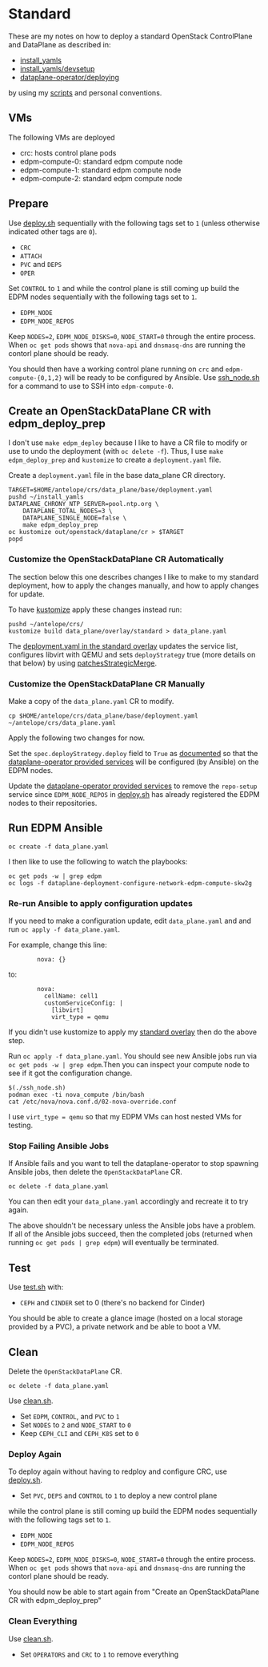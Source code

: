 # Standard

These are my notes on how to deploy a standard OpenStack ControlPlane
and DataPlane as described in:

- [install_yamls](https://github.com/openstack-k8s-operators/install_yamls/tree/main#deploy-dev-env-using-crc-edpm-nodes-with-isolated-networks)
- [install_yamls/devsetup](https://github.com/openstack-k8s-operators/install_yamls/tree/main/devsetup)
- [dataplane-operator/deploying](https://openstack-k8s-operators.github.io/dataplane-operator/deploying/)

by using my [scripts](../scripts) and personal conventions.

## VMs

The following VMs are deployed

- crc: hosts control plane pods
- edpm-compute-0: standard edpm compute node
- edpm-compute-1: standard edpm compute node
- edpm-compute-2: standard edpm compute node

## Prepare

Use [deploy.sh](../scripts/deploy.sh) sequentially with the following
tags set to `1` (unless otherwise indicated other tags are `0`).

- `CRC`
- `ATTACH`
- `PVC` and `DEPS`
- `OPER`

Set `CONTROL` to `1` and while the control plane is still coming up
build the EDPM nodes sequentially with the following tags set to `1`.

- `EDPM_NODE`
- `EDPM_NODE_REPOS`

Keep `NODES=2`, `EDPM_NODE_DISKS=0`, `NODE_START=0` through the entire
process. When `oc get pods` shows that `nova-api` and `dnsmasq-dns`
are running the contorl plane should be ready.

You should then have a working control plane running on `crc`
and `edpm-compute-{0,1,2}` will be ready to be configured by Ansible.
Use [ssh_node.sh](../scripts/ssh_node.sh) for a command to use
to SSH into `edpm-compute-0`.

## Create an OpenStackDataPlane CR with edpm_deploy_prep

I don't use `make edpm_deploy` because I like to have a CR file to
modify or use to undo the deployment (with `oc delete -f`). Thus,
I use `make edpm_deploy_prep` and `kustomize` to create a
`deployment.yaml` file.

Create a `deployment.yaml` file in the base data_plane CR directory.
```
TARGET=$HOME/antelope/crs/data_plane/base/deployment.yaml
pushd ~/install_yamls
DATAPLANE_CHRONY_NTP_SERVER=pool.ntp.org \
    DATAPLANE_TOTAL_NODES=3 \
    DATAPLANE_SINGLE_NODE=false \
    make edpm_deploy_prep
oc kustomize out/openstack/dataplane/cr > $TARGET
popd
```
### Customize the OpenStackDataPlane CR Automatically

The section below this one describes changes I like to make to my
standard deployment, how to apply the changes manually, and how to
apply changes for update.

To have [kustomize](https://kustomize.io/) apply these changes instead
run:
```
pushd ~/antelope/crs/
kustomize build data_plane/overlay/standard > data_plane.yaml
```
The
[deployment.yaml in the standard overlay](../crs/data_plane/overlay/standard/deployment.yaml)
updates the service list, configures libvirt with QEMU and sets
`deployStrategy` true (more details on that below) by using
[patchesStrategicMerge](https://kubectl.docs.kubernetes.io/references/kustomize/builtins/#_patchesstrategicmerge_).

### Customize the OpenStackDataPlane CR Manually

Make a copy of the `data_plane.yaml` CR to modify.
```
cp $HOME/antelope/crs/data_plane/base/deployment.yaml ~/antelope/crs/data_plane.yaml
```

Apply the following two changes for now.

Set the `spec.deployStrategy.deploy` field to `True` as
[documented](https://openstack-k8s-operators.github.io/dataplane-operator/deploying/#deploy-the-dataplane)
so that the
[dataplane-operator provided services](https://openstack-k8s-operators.github.io/dataplane-operator/composable_services)
will be configured (by Ansible) on the EDPM nodes.

Update the
[dataplane-operator provided services](https://openstack-k8s-operators.github.io/dataplane-operator/composable_services/#dataplane-operator-provided-services)
to remove the `repo-setup` service since `EDPM_NODE_REPOS`
in [deploy.sh](../scripts/deploy.sh) has already registered the EDPM
nodes to their repositories.

## Run EDPM Ansible
```
oc create -f data_plane.yaml
```
I then like to use the following to watch the playbooks:
```
oc get pods -w | grep edpm
oc logs -f dataplane-deployment-configure-network-edpm-compute-skw2g
```

### Re-run Ansible to apply configuration updates

If you need to make a configuration update, edit `data_plane.yaml` and
and run `oc apply -f data_plane.yaml`.

For example, change this line:
```
        nova: {}
```
to:
```
        nova:
          cellName: cell1
          customServiceConfig: |
            [libvirt]
            virt_type = qemu
```
If you didn't use kustomize to apply my
[standard overlay](../crs/data_plane/overlay/standard/deployment.yaml)
then do the above step.

Run `oc apply -f data_plane.yaml`. You should see new Ansible jobs run
via `oc get pods -w | grep edpm`.Then you can inspect your compute
node to see if it got the configuration change.
```
$(./ssh_node.sh)
podman exec -ti nova_compute /bin/bash
cat /etc/nova/nova.conf.d/02-nova-override.conf
```
I use `virt_type = qemu` so that my EDPM VMs can host nested VMs for testing.

### Stop Failing Ansible Jobs

If Ansible fails and you want to tell the dataplane-operator to stop
spawning Ansible jobs, then delete the `OpenStackDataPlane` CR.
```
oc delete -f data_plane.yaml
```
You can then edit your `data_plane.yaml` accordingly and recreate it to
try again.

The above shouldn't be necessary unless the Ansible jobs have a
problem. If all of the Ansible jobs succeed, then the completed
jobs (returned when running `oc get pods | grep edpm`) will eventually
be terminated.

## Test

Use [test.sh](../scripts/test.sh) with:

- `CEPH` and `CINDER` set to 0 (there's no backend for Cinder)

You should be able to create a glance image (hosted on a local storage
provided by a PVC), a private network and be able to boot a VM.

## Clean

Delete the `OpenStackDataPlane` CR.
```
oc delete -f data_plane.yaml
```

Use [clean.sh](../scripts/clean.sh).

- Set `EDPM`, `CONTROL`, and `PVC` to `1`
- Set `NODES` to `2` and `NODE_START` to `0`
- Keep `CEPH_CLI` and `CEPH_K8S` set to `0`

### Deploy Again

To deploy again without having to redploy and configure CRC,
use [deploy.sh](../scripts/deploy.sh).

- Set `PVC`, `DEPS` and `CONTROL` to `1` to deploy a new control plane

while the control plane is still coming up build the EDPM nodes
sequentially with the following tags set to `1`.

- `EDPM_NODE`
- `EDPM_NODE_REPOS`

Keep `NODES=2`, `EDPM_NODE_DISKS=0`, `NODE_START=0` through the entire
process. When `oc get pods` shows that `nova-api` and `dnsmasq-dns`
are running the contorl plane should be ready.

You should now be able to start again from "Create an
OpenStackDataPlane CR with edpm_deploy_prep"

### Clean Everything

Use [clean.sh](../scripts/clean.sh).

- Set `OPERATORS` and `CRC` to `1` to remove everything
